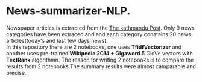 # News-summarizer-NLP.
Newspaper articles is  extracted from the [The kathmandu Post](https://kathmandupost.com/). Only 9 news categories have been  extraced and and each category conatains 20 news articles(today's and last few days news).  
In this repository there are 2 notebooks, one uses **TfidfVectorizer** and another uses pre-trained **Wikipedia 2014 + Gigaword 5** GloVe vectors with **TextRank** algorithmn. The reason for writing 2 notebooks is to compare the results from 2 notebooks.The summary results were almost camparable and precise.  
